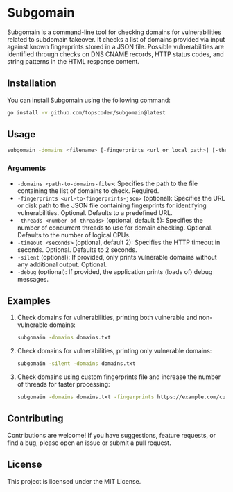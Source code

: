 # Subgomain

Subgomain is a command-line tool for checking domains for vulnerabilities related to subdomain takeover. It checks a list of domains provided via input against known fingerprints stored in a JSON file. Possible vulnerabilities are identified through checks on DNS CNAME records, HTTP status codes, and string patterns in the HTML response content.

## Installation

You can install Subgomain using the following command:

```bash
go install -v github.com/topscoder/subgomain@latest
```

## Usage

```bash
subgomain -domains <filename> [-fingerprints <url_or_local_path>] [-threads <int>] [-timeout <seconds>] [-silent] [-debug]
```

### Arguments

- `-domains <path-to-domains-file>`: Specifies the path to the file containing the list of domains to check. Required.
- `-fingerprints <url-to-fingerprints-json>` (optional): Specifies the URL or disk path to the JSON file containing fingerprints for identifying vulnerabilities. Optional. Defaults to a predefined URL.
- `-threads <number-of-threads>` (optional, default 5): Specifies the number of concurrent threads to use for domain checking. Optional. Defaults to the number of logical CPUs.
- `-timeout <seconds>` (optional, default 2): Specifies the HTTP timeout in seconds. Optional. Defaults to 2 seconds.
- `-silent` (optional): If provided, only prints vulnerable domains without any additional output. Optional.
- `-debug` (optional): If provided, the application prints (loads of) debug messages.

## Examples

1. Check domains for vulnerabilities, printing both vulnerable and non-vulnerable domains:
   ```bash
   subgomain -domains domains.txt
   ```

2. Check domains for vulnerabilities, printing only vulnerable domains:
   ```bash
   subgomain -silent -domains domains.txt
   ```

3. Check domains using custom fingerprints file and increase the number of threads for faster processing:
   ```bash
   subgomain -domains domains.txt -fingerprints https://example.com/custom_fingerprints.json -threads 10
   ```

## Contributing

Contributions are welcome! If you have suggestions, feature requests, or find a bug, please open an issue or submit a pull request.

## License

This project is licensed under the MIT License.
